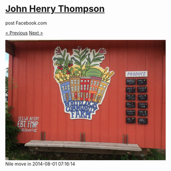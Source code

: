 # [John Henry Thompson](../README.md)
post Facebook.com

[< Previous](2014-08-01-11.md) [Next >](2014-08-01-13.md)

[![](../media/2014-08-01/Nile-move-in-11.jpg)](../README.md)
Nile move in
2014-08-01 07:16:14
